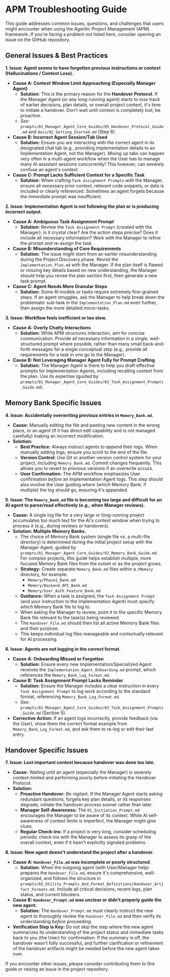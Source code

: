 # APM Troubleshooting Guide

This guide addresses common issues, questions, and challenges that users might encounter when using the Agentic Project Management (APM) framework. If you're facing a problem not listed here, consider opening an issue on the GitHub repository.

## General Issues & Best Practices

**1. Issue: Agent seems to have forgotten previous instructions or context (Hallucinations / Context Loss).**

*   **Cause A: Context Window Limit Approaching (Especially Manager Agent)**
    *   **Solution:** This is the primary reason for the **Handover Protocol**. If the Manager Agent (or any long-running agent) starts to lose track of earlier decisions, plan details, or overall project context, it's time to initiate a handover. Don't wait until context is completely lost; be proactive.
    *   *See:* `prompts/01_Manager_Agent_Core_Guides/05_Handover_Protocol_Guide.md` and `docs/02_Getting_Started.md` (Step 6).
*   **Cause B: Incorrect Agent Session/Tab Used**
    *   **Solution:** Ensure you are interacting with the correct agent in its designated chat tab (e.g., providing implementation details to an Implementation Agent, not the Manager). Mixing up tabs can happen very often in a multi-agent workflow when the User has to manage many AI assistant sessions concurrently! This however, can severely confuse an agent's context.
*   **Cause C: Prompt Lacks Sufficient Context for a Specific Task**
    *   **Solution:** When crafting `Task Assignment Prompts` with the Manager, ensure all necessary prior context, relevant code snippets, or data is included or clearly referenced. Sometimes an agent forgets because the *immediate* prompt was insufficient.

**2. Issue: Implementation Agent is not following the plan or is producing incorrect output.**

*   **Cause A: Ambiguous Task Assignment Prompt**
    *   **Solution:** Review the `Task Assignment Prompt` (created with the Manager). Is it crystal clear? Are the action steps precise? Does it include all necessary information? Work with the Manager to refine the prompt and re-assign the task.
*   **Cause B: Misunderstanding of Core Requirements**
    *   **Solution:** The issue might stem from an earlier misunderstanding during the Project Discovery phase. Revisit the `Implementation_Plan.md` with the Manager. If the plan itself is flawed or missing key details based on new understanding, the Manager should help you revise the plan section first, then generate a new task prompt.
*   **Cause C: Agent Needs More Granular Steps**
    *   **Solution:** Some AI models or tasks require extremely fine-grained steps. If an agent struggles, ask the Manager to help break down the problematic sub-task in the `Implementation_Plan.md` even further, then assign the more detailed micro-tasks.

**3. Issue: Workflow feels inefficient or too slow.**

*   **Cause A: Overly Chatty Interactions**
    *   **Solution:** While APM structures interaction, aim for concise communication. Provide all necessary information in a single, well-structured prompt where possible, rather than many small back-and-forth messages for a single conceptual step (e.g., provide all requirements for a task in one go to the Manager).
*   **Cause B: Not Leveraging Manager Agent Fully for Prompt Crafting**
    *   **Solution:** The Manager Agent is there to help you draft effective prompts for Implementation Agents, including recalling context from the plan. Use its expertise (guided by `prompts/01_Manager_Agent_Core_Guides/03_Task_Assignment_Prompts_Guide.md`).

## Memory Bank Specific Issues

**4. Issue: Accidentally overwriting previous entries in `Memory_Bank.md`.**

*   **Cause:** Manually editing the file and pasting new content in the wrong place, or an agent (if it has direct edit capability and is not managed carefully) making an incorrect modification.
*   **Solution:**
    *   **Best Practice:** Always instruct agents to *append* their logs. When manually adding logs, ensure you scroll to the end of the file.
    *   **Version Control:** Use Git or another version control system for your project, including `Memory_Bank.md`. Commit changes frequently. This allows you to revert to previous versions if an overwrite occurs.
    *   **User Confirmation:** The APM workflow emphasizes User confirmation *before* an Implementation Agent logs. This step should also involve the User guiding *where* (which Memory Bank, if multiple) the log should go, ensuring it's appended.

**5. Issue: The `Memory_Bank.md` file is becoming too large and difficult for an AI agent to parse/read effectively (e.g., when Manager reviews).**

*   **Cause:** A single log file for a very large or long-running project accumulates too much text for the AI's context window when trying to process it (e.g., during reviews or handovers).
*   **Solution: Multiple Memory Banks.**
    *   The choice of Memory Bank system (single file vs. a multi-file directory) is determined during the initial project setup with the Manager Agent, guided by `prompts/01_Manager_Agent_Core_Guides/02_Memory_Bank_Guide.md`. For complex projects, this guide helps establish multiple, more focused Memory Bank files from the outset or as the project grows.
    *   **Strategy:** Create separate `Memory_Bank.md` files within a `/Memory` directory, for example:
        *   `Memory/Phase1_Bank.md`
        *   `Memory/Backend_API_Bank.md`
        *   `Memory/User_Auth_Feature_Bank.md`
    *   **Guidance:** When a task is assigned, the `Task Assignment Prompt` (and your instruction to the Implementation Agent) must specify *which* Memory Bank file to log to.
    *   When asking the Manager to review, point it to the specific Memory Bank file relevant to the task(s) being reviewed.
    *   The `Handover_File.md` should then list all active Memory Bank files and their purpose.
    *   This keeps individual log files manageable and contextually relevant for AI processing.

**6. Issue: Agents are not logging in the correct format.**

*   **Cause A: Onboarding Missed or Forgotten**
    *   **Solution:** Ensure every new Implementation/Specialized Agent receives the `Implementation_Agent_Onboarding.md` prompt, which references the `Memory_Bank_Log_Format.md`.
*   **Cause B: Task Assignment Prompt Lacks Reminder**
    *   **Solution:** Ensure the Manager includes a clear instruction in every `Task Assignment Prompt` to log work according to the standard format, referencing `Memory_Bank_Log_Format.md`.
    *   *See:* `prompts/01_Manager_Agent_Core_Guides/03_Task_Assignment_Prompts_Guide.md` (Section 5).
*   **Corrective Action:** If an agent logs incorrectly, provide feedback (via the User), show them the correct format example from `Memory_Bank_Log_Format.md`, and ask them to re-log or edit their last entry.

## Handover Specific Issues

**7. Issue: Lost important context because handover was done too late.**

*   **Cause:** Waiting until an agent (especially the Manager) is severely context-limited and performing poorly before initiating the Handover Protocol.
*   **Solution:**
    *   **Proactive Handover:** Be vigilant. If the Manager Agent starts asking redundant questions, forgets key plan details, or its responses degrade, initiate the handover process sooner rather than later.
    *   **Manager Self-Awareness:** The `01_Initiation_Prompt.md` encourages the Manager to be aware of its context. While AI self-awareness of context limits is imperfect, the Manager might give clues.
    *   **Regular Check-ins:** If a project is very long, consider scheduling periodic check-ins with the Manager to assess its grasp of the overall context, even if it hasn't explicitly signaled problems.

**8. Issue: New agent doesn't understand the project after a handover.**

*   **Cause A: `Handover_File.md` was incomplete or poorly structured.**
    *   **Solution:** When the outgoing agent (with User/Manager help) prepares the `Handover_File.md`, ensure it's comprehensive, well-organized, and follows the structure in `prompts/02_Utility_Prompts_And_Format_Definitions/Handover_Artifact_Formats.md`. Include all critical decisions, recent logs, plan status, and current blockers.
*   **Cause B: `Handover_Prompt.md` was unclear or didn't properly guide the new agent.**
    *   **Solution:** The `Handover_Prompt.md` must clearly instruct the new agent to thoroughly review the `Handover_File.md` and then verify its understanding *before* proceeding.
*   **Verification Step is Key:** Do not skip the step where the new agent summarizes its understanding of the project status and immediate tasks back to you (the User) for confirmation. If the summary is off, the handover wasn't fully successful, and further clarification or refinement of the handover artifacts might be needed before the new agent takes over.

If you encounter other issues, please consider contributing them to this guide or raising an issue in the project repository. 